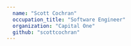 ```yaml
---
  name: "Scott Cochran"
  occupation_title: "Software Engineer"
  organization: "Capital One"
  github: "scottcochran"
---
```

